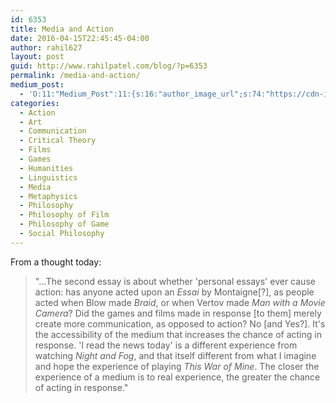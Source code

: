 ```yaml
---
id: 6353
title: Media and Action
date: 2016-04-15T22:45:45-04:00
author: rahil627
layout: post
guid: http://www.rahilpatel.com/blog/?p=6353
permalink: /media-and-action/
medium_post:
  - 'O:11:"Medium_Post":11:{s:16:"author_image_url";s:74:"https://cdn-images-1.medium.com/fit/c/200/200/1*dmbNkD5D-u45r44go_cf0g.png";s:10:"author_url";s:28:"https://medium.com/@rahil627";s:11:"byline_name";N;s:12:"byline_email";N;s:10:"cross_link";s:2:"no";s:2:"id";s:12:"f109dc25df09";s:21:"follower_notification";s:3:"yes";s:7:"license";s:19:"all-rights-reserved";s:14:"publication_id";s:2:"-1";s:6:"status";s:6:"public";s:3:"url";s:58:"https://medium.com/@rahil627/media-and-action-f109dc25df09";}'
categories:
  - Action
  - Art
  - Communication
  - Critical Theory
  - Films
  - Games
  - Humanities
  - Linguistics
  - Media
  - Metaphysics
  - Philosophy
  - Philosophy of Film
  - Philosophy of Game
  - Social Philosophy
---
```

From a thought today:
<blockquote>"...The second essay is about whether 'personal essays' ever cause action: has anyone acted upon an <em>Essai</em> by Montaigne[?], as people acted when Blow made <em>Braid</em>, or when Vertov made <em>Man with a Movie Camera</em>? Did the games and films made in response [to them] merely create more communication, as opposed to action? No [and Yes?]. It's the accessibility of the medium that increases the chance of acting in response. 'I read the news today' is a different experience from watching <em>Night and Fog</em>, and that itself different from what I imagine and hope the experience of playing <em>This War of Mine</em>. The closer the experience of a medium is to real experience, the greater the chance of acting in response."</blockquote>



